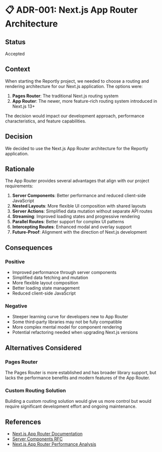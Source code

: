 # 📋 ADR-001: Next.js App Router Architecture

## Status

Accepted

## Context

When starting the Reportly project, we needed to choose a routing and rendering architecture for our Next.js application. The options were:

1. **Pages Router**: The traditional Next.js routing system
2. **App Router**: The newer, more feature-rich routing system introduced in Next.js 13+

The decision would impact our development approach, performance characteristics, and feature capabilities.

## Decision

We decided to use the Next.js App Router architecture for the Reportly application.

## Rationale

The App Router provides several advantages that align with our project requirements:

1. **Server Components**: Better performance and reduced client-side JavaScript
2. **Nested Layouts**: More flexible UI composition with shared layouts
3. **Server Actions**: Simplified data mutation without separate API routes
4. **Streaming**: Improved loading states and progressive rendering
5. **Parallel Routes**: Better support for complex UI patterns
6. **Intercepting Routes**: Enhanced modal and overlay support
7. **Future-Proof**: Alignment with the direction of Next.js development

## Consequences

### Positive

- Improved performance through server components
- Simplified data fetching and mutation
- More flexible layout composition
- Better loading state management
- Reduced client-side JavaScript

### Negative

- Steeper learning curve for developers new to App Router
- Some third-party libraries may not be fully compatible
- More complex mental model for component rendering
- Potential refactoring needed when upgrading Next.js versions

## Alternatives Considered

### Pages Router

The Pages Router is more established and has broader library support, but lacks the performance benefits and modern features of the App Router.

### Custom Routing Solution

Building a custom routing solution would give us more control but would require significant development effort and ongoing maintenance.

## References

- [Next.js App Router Documentation](https://nextjs.org/docs/app)
- [Server Components RFC](https://github.com/reactjs/rfcs/blob/main/text/0188-server-components.md)
- [Next.js App Router Performance Analysis](https://nextjs.org/blog/next-13-4#server-actions-alpha)
